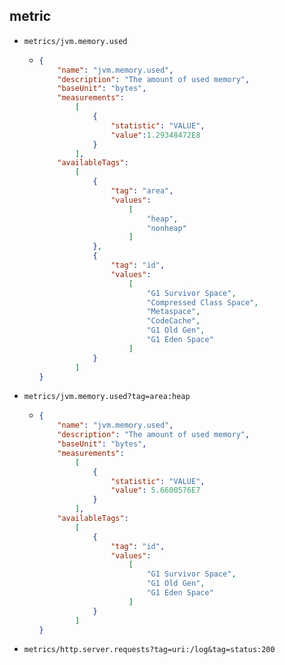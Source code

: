 ## metric
- `metrics/jvm.memory.used`
  - ```json
    {
        "name": "jvm.memory.used",
        "description": "The amount of used memory",
        "baseUnit": "bytes",
        "measurements":
            [
                {
                    "statistic": "VALUE",
                    "value":1.29348472E8
                }
            ],
        "availableTags": 
            [
                {
                    "tag": "area",
                    "values":
                        [
                            "heap",
                            "nonheap"
                        ]
                },
                {
                    "tag": "id",
                    "values":
                        [
                            "G1 Survivor Space",
                            "Compressed Class Space",
                            "Metaspace",
                            "CodeCache",
                            "G1 Old Gen",
                            "G1 Eden Space"
                        ]
                }
            ]
    }
- `metrics/jvm.memory.used?tag=area:heap`
  - ```json
    {
        "name": "jvm.memory.used",
        "description": "The amount of used memory",
        "baseUnit": "bytes",
        "measurements":
            [
                {
                    "statistic": "VALUE",
                    "value": 5.6600576E7
                }
            ],
        "availableTags":
            [
                {
                    "tag": "id",
                    "values":
                        [
                            "G1 Survivor Space",
                            "G1 Old Gen",
                            "G1 Eden Space"
                        ]
                }
            ]
    }
    ```
- `metrics/http.server.requests?tag=uri:/log&tag=status:200`
